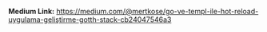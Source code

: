 <b>Medium Link:</b> https://medium.com/@mertkose/go-ve-templ-ile-hot-reload-uygulama-geliştirme-gotth-stack-cb24047546a3
